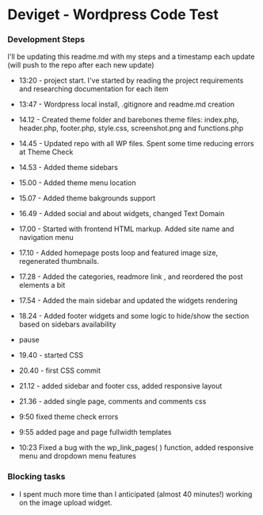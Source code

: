 # Deviget - Wordpress Code Test 

### Development Steps
I'll be updating this readme.md with my steps and a timestamp each update (will push to the repo after each new update)

- 13:20 - project start. I've started by reading the project requirements and researching documentation for each item
- 13:47 - Wordpress local install, .gitignore and readme.md creation
- 14.12 - Created theme folder and barebones theme files: index.php, header.php, footer.php, style.css, screenshot.png and functions.php 
- 14.45 - Updated repo with all WP files. Spent some time reducing errors at Theme Check 
- 14.53 - Added theme sidebars
- 15.00 - Added theme menu location
- 15.07 - Added theme bakgrounds support
- 16.49 - Added social and about widgets, changed Text Domain
- 17.00 - Started with frontend HTML markup. Added site name and navigation menu
- 17.10 - Added homepage posts loop and featured image size, regenerated thumbnails.
- 17.28 - Added the categories,	readmore link , and reordered the post elements a bit
- 17.54 - Added the main sidebar and updated the widgets rendering
- 18.24 - Added footer widgets and some logic to hide/show the section based on sidebars availability
- pause
- 19.40 - started CSS
- 20.40 - first CSS commit
- 21.12 - added sidebar and footer css, added responsive layout
- 21.36 - added single page, comments and comments css

- 9:50 fixed theme check errors
- 9:55 added page and page fullwidth templates
- 10:23 Fixed a bug with the  wp_link_pages( ) function, added responsive menu and dropdown menu features

### Blocking tasks
- I spent much more time than I anticipated (almost 40 minutes!) working on the image upload widget.